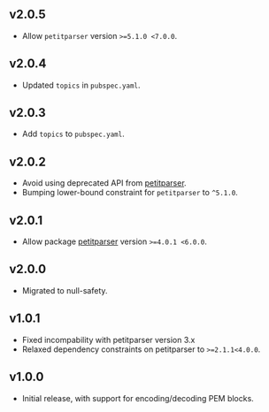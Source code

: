 ## v2.0.5
 * Allow `petitparser` version `>=5.1.0 <7.0.0`.

## v2.0.4
 * Updated `topics` in `pubspec.yaml`.

## v2.0.3
 * Add `topics` to `pubspec.yaml`.

## v2.0.2
 * Avoid using deprecated API from
   [petitparser](https://pub.dev/packages/petitparser).
 * Bumping lower-bound constraint for `petitparser` to `^5.1.0`.

## v2.0.1
 * Allow package [petitparser](https://pub.dev/packages/petitparser) version
   `>=4.0.1 <6.0.0`.

## v2.0.0
 * Migrated to null-safety.

## v1.0.1
 * Fixed incompability with petitparser version 3.x
 * Relaxed dependency constraints on petitparser to `>=2.1.1<4.0.0`.

## v1.0.0
 * Initial release, with support for encoding/decoding PEM blocks.
